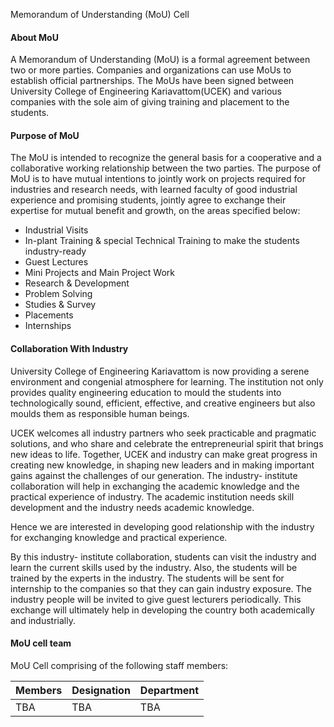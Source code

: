 Memorandum of Understanding (MoU) Cell

#### About MoU

A Memorandum of Understanding (MoU) is a formal agreement between two or more parties. Companies and organizations can use MoUs to establish official partnerships. The MoUs have been signed between University College of Engineering Kariavattom(UCEK) and various companies with the sole aim of giving training and placement to the students.

#### Purpose of MoU

The MoU is intended to recognize the general basis for a cooperative and a collaborative working relationship between the two parties. The purpose of MoU is to have mutual intentions to jointly work on projects required for industries and research needs, with learned faculty of good industrial experience and promising students, jointly agree to exchange their expertise for mutual benefit and growth, on the areas specified below:

* Industrial Visits
* In-plant Training & special Technical Training to make the students industry-ready
* Guest Lectures
* Mini Projects and Main Project Work
* Research & Development
* Problem Solving
* Studies & Survey
* Placements
* Internships
  
#### Collaboration With Industry

University College of Engineering Kariavattom is now providing a serene environment and congenial atmosphere for learning. The institution not only provides quality engineering education to mould the students into technologically sound, efficient, effective, and creative engineers but also moulds them as responsible human beings.

UCEK welcomes all industry partners who seek practicable and pragmatic solutions, and who share and celebrate the entrepreneurial spirit that brings new ideas to life. Together, UCEK and industry can make great progress in creating new knowledge, in shaping new leaders and in making important gains against the challenges of our generation. The industry- institute collaboration will help in exchanging the academic knowledge and the practical experience of industry. The academic institution needs skill development and the industry needs academic knowledge.

Hence we are interested in developing good relationship with the industry for exchanging knowledge and practical experience.

By this industry- institute collaboration, students can visit the industry and learn the current skills used by the industry. Also, the students will be trained by the experts in the industry. The students will be sent for internship to the companies so that they can gain industry exposure. The industry people will be invited to give guest lecturers periodically. This exchange will ultimately help in developing the country both academically and industrially.

#### MoU cell team

MoU Cell comprising of the following staff members:   

| **Members** | **Designation** | **Department** |
| --- | --- | --- |
| TBA | TBA | TBA